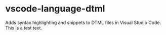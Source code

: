 # vscode-language-dtml
Adds syntax highlighting and snippets to DTML files in Visual Studio Code.
This is a test text.

